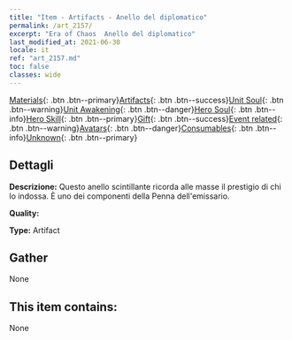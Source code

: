 ```yaml
---
title: "Item - Artifacts - Anello del diplomatico"
permalink: /art_2157/
excerpt: "Era of Chaos  Anello del diplomatico"
last_modified_at: 2021-06-30
locale: it
ref: "art_2157.md"
toc: false
classes: wide
---
```

 [Materials](/ItemsIT/){: .btn .btn--primary}[Artifacts](/ItemsIT/Artifacts/){: .btn .btn--success}[Unit Soul](/ItemsIT/UnitSoul/){: .btn .btn--warning}[Unit Awakening](/ItemsIT/UnitAwakening/){: .btn .btn--danger}[Hero Soul](/ItemsIT/HeroSoul/){: .btn .btn--info}[Hero Skill](/ItemsIT/HeroSkill/){: .btn .btn--primary}[Gift](/ItemsIT/Gift/){: .btn .btn--success}[Event related](/ItemsIT/Events/){: .btn .btn--warning}[Avatars](/ItemsIT/Avatars/){: .btn .btn--danger}[Consumables](/ItemsIT/Consumables/){: .btn .btn--info}[Unknown](/ItemsIT/Unknown/){: .btn .btn--primary}

## Dettagli
 **Descrizione:** Questo anello scintillante ricorda alle masse il prestigio di chi lo indossa. È uno dei componenti della Penna dell'emissario.

 **Quality:** 

 **Type:** Artifact

## Gather

  None

## This item contains:

  None

